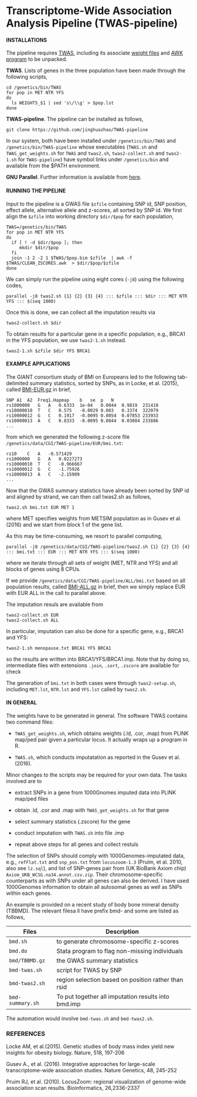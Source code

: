 # Transcriptome-Wide Association Analysis Pipeline (TWAS-pipeline)

#### INSTALLATIONS

The pipeline requires [TWAS](http://sashagusev.github.io/TWAS/), including its associate [weight files](https://data.broadinstitute.org/alkesgroup/TWAS/) and [AWK program](https://data.broadinstitute.org/alkesgroup/TWAS/ETC/CLEAN_ZSCORES.tar.bz2) to be unpacked.

**TWAS**. Lists of genes in the three population have been made through the following scripts,
```
cd /genetics/bin/TWAS
for pop in MET NTR YFS
do
  ls WEIGHTS_$1 | sed 's\/\\g' > $pop.lst
done
```
**TWAS-pipeline**. The pipeline can be installed as follows,
```
git clone https://github.com/jinghuazhao/TWAS-pipeline
```
In our system, both have been installed under `/genetics/bin/TWAS` and `/genetics/bin/TWAS-pipeline` whose executables (`TWAS.sh` and `TWAS_get_weights.sh` for `TWAS` and `twas2.sh`, `twas2-collect.sh` and `twas2-1.sh` for `TWAS-pipeline`) have symbol links under `/genetics/bin` and available from the $PATH environment.

 **GNU Parallel**. Further information is available from [here](http://www.gnu.org/software/parallel/).

#### RUNNING THE PIPELINE

Input to the pipeline is a GWAS file `$zfile` containing SNP id, SNP position, effect allele, alternative allele and z-scores, all sorted by SNP id. We first  align the `$zfile` into working directory `$dir/$pop` for each population,  
```
TWAS=/genetics/bin/TWAS
for pop in MET NTR YFS
do
  if [ ! -d $dir/$pop ]; then
     mkdir $dir/$pop
  fi
  join -1 2 -2 1 $TWAS/$pop.bim $zfile  | awk -f $TWAS/CLEAN_ZSCORES.awk  > $dir/$pop/$zfile
done
```
We can simply run the pipeline using eight cores (`-j8`) using the following codes,
```
parallel -j8 twas2.sh {1} {2} {3} {4} ::: $zfile ::: $dir ::: MET NTR YFS ::: $(seq 1000) 
```
Once this is done, we can collect all the imputation results via
```
twas2-collect.sh $dir
```
To obtain results for a particular gene in a specific population, e.g., BRCA1 in the YFS population, we use `twas2-1.sh` instead.
```
twas2-1.sh $zfile $dir YFS BRCA1
```

#### EXAMPLE APPLICATIONS

The GIANT consortium study of BMI on Europeans led to the following tab-delimited summary statistics, sorted by SNPs, as in Locke, et al. (2015), called 
[BMI-EUR.gz](http://www.broadinstitute.org/collaboration/giant/images/1/15/SNP_gwas_mc_merge_nogc.tbl.uniq.gz) in brief, 
```
SNP	A1	A2	Freq1.Hapmap	b	se	p	N
rs1000000	G	A	0.6333	1e-04	0.0044	0.9819	231410
rs10000010	T	C	0.575	-0.0029	0.003	0.3374	322079
rs10000012	G	C	0.1917	-0.0095	0.0054	0.07853	233933
rs10000013	A	C	0.8333	-0.0095	0.0044	0.03084	233886
...
```
from which we generated the following z-score file `/genetics/data/CGI/TWAS-pipeline/EUR/bmi.txt`:
```
rs10	C	A	-0.571429
rs1000000	G	A	0.0227273
rs10000010	T	C	-0.966667
rs10000012	G	C	-1.75926
rs10000013	A	C	-2.15909
...
```
Now that the GWAS summary statistics have already been sorted by SNP id and aligned by strand, we can then call twas2.sh as follows,
```
twas2.sh bmi.txt EUR MET 1
```
where MET specifies weights from METSIM population as in Gusev et al. (2016) and we start from block 1 of the gene list.

As this may be time-consuming, we resort to parallel computing,
```
parallel -j8 /genetics/data/CGI/TWAS-pipeline/twas2.sh {1} {2} {3} {4} ::: bmi.txt ::: EUR ::: MET NTR YFS ::: $(seq 1000) 
```
where we iterate through all sets of weight (MET, NTR and YFS) and all blocks of genes using 8 CPUs.

If we provide `/genetics/data/CGI/TWAS-pipeline/ALL/bmi.txt` based on all population results, called  [BMI-ALL.gz](http://www.broadinstitute.org/collaboration/giant/images/f/f0/All_ancestries_SNP_gwas_mc_merge_nogc.tbl.uniq.gz) in brief, then we simply replace EUR with EUR ALL in the call to parallel above.

The imputation resuls are available from
```
twas2-collect.sh EUR
twas2-collect.sh ALL
```
In particular, imputation can also be done for a specific gene, e.g., BRCA1 and YFS:
```
twas2-1.sh menopause.txt BRCA1 YFS BRCA1
```
so the results are written into BRCA1/YFS/BRCA1.imp. Note that by doing so, intermediate files with extensions `.join`, `.sort`, `.zscore` are available for check

The generation of `bmi.txt` in both cases were through `twas2-setup.sh`, including `MET.lst`, `NTR.lst` and `YFS.lst` called by `twas2.sh`. 

#### IN GENERAL

The weights have to be generated in general. The software TWAS contains two command files:

* `TWAS_get_weights.sh`, which obtains weights (.ld, .cor, .map) from PLINK map/ped pair given a particular locus. It actually wraps up a program in R.
                        
* `TWAS.sh`, which conducts imputatation as reported in the Gusev et al. (2016). 

Minor changes to the scripts may be required for your own data. The tasks involved are to  

* extract SNPs in a gene from 1000Gnomes imputed data into PLINK map/ped files

* obtain .ld, .cor and .map with `TWAS_get_weights.sh` for that gene

* select summary statistics (.zscore) for the gene

* conduct imputation with `TWAS.sh` into file .imp

* repeat above steps for all genes and collect restuls


The selection of SNPs should comply with 1000Genomes-imputated data, e.g., `refFlat.txt` and `snp_pos.txt` from `locuszoom-1.3` (Pruim, et al. 2010, also see `lz.sql`), and list of SNP-genes pair from (UK BioBank Axiom chip) `Axiom_UKB_WCSG.na34.annot.csv.zip`. Their chromosome-specific counterparts as with SNPs under all genes can also be derived. I have used 1000Genomes information to obtain all autosomal genes as well as SNPs within each genes.

An example is provided on a recent study of body bone mineral density (TBBMD). The relevant filesa ll have prefix bmd- and some are listed as follows,

 Files             |        Description 
-------------------|-------------------
 `bmd.sh`          |        to generate chromosome-specific z-scores 
 `bmd.do`          |        Stata program to flag non-missing individuals 
 `bmd/TBBMD.gz`    |        the GWAS summary statistics 
 `bmd-twas.sh`     |        script for TWAS by SNP
 `bmd-twas2.sh`    |        region selection based on position rather than rsid 
 `bmd-summary.sh`  |        To put together all imputation results into bmd.imp 

The automation would involve `bmd-twas.sh` and `bmd-twas2.sh`.


### REFERENCES

Locke AM, et al.(2015). Genetic studies of body mass index yield new insights for obesity biology. Nature, 518, 197-206

Gusev A., et al. (2016). Integrative approaches for large-scale transcriptome-wide association studies. Nature Genetics, 48, 245-252   

Pruim RJ, et al. (2010). LocusZoom: regional visualization of genome-wide association scan results. Bioinformatics, 26,2336-2337
